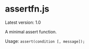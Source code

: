 
# assertfn.js

Latest version: 1.0

A minimal assert function.

Usage: `assert(condition [, message]);`

